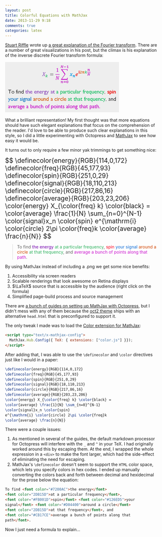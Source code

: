 ```yaml
---
layout: post
title: Colorful Equations with MathJax
date: 2013-11-29 9:18
comments: true
categories: latex
---
```

[Stuart Riffle](http://www.altdevblogaday.com/author/stuart-riffle/) wrote up [a great explanation of the Fourier transform](http://www.altdevblogaday.com/2011/05/17/understanding-the-fourier-transform/).  There are a number of great visualizations in his post, but the climax is his explanation of the inverse discrete Fourier transform formula:

![Image](/images/DerivedDFT.png)

What a brilliant representation!  My first thought was that more equations should have such elegant explanations that focus on the comprehension of the reader.  I'd love to be able to produce such clear explanations in this style, so I did a little experimenting with Octopress and [MathJax](http://www.mathjax.org/) to see how easy it would be.

It turns out to only require a few minor yak trimmings to get something nice:

<div style="font-size: 150%;">
$$
\definecolor{energy}{RGB}{114,0,172}
\definecolor{freq}{RGB}{45,177,93}
\definecolor{spin}{RGB}{251,0,29}
\definecolor{signal}{RGB}{18,110,213}
\definecolor{circle}{RGB}{217,86,16}
\definecolor{average}{RGB}{203,23,206}
\color{energy} X_{\color{freq} k} \color{black} =
\color{average} \frac{1}{N} \sum_{n=0}^{N-1}
\color{signal}x_n \color{spin}
e^{\mathrm{i} \color{circle} 2\pi \color{freq}k \color{average} \frac{n}{N}}
$$
</div>

> To find <font color="#7200AC">the energy</font> <font color="2DB15D">at a particular frequency</font>, <font color="#FB001D">spin</font> <font color="#126ED5">your signal</font> <font color="#D04400">around a circle</font> <font color="2DB15D">at that frequency</font>, and <font color="#CB17CE">average a bunch of points along that path</font>.

By using MathJax instead of including a .png we get some nice benefits:

1. Accessibility via screen readers
2. Scalable renderings that look awesome on Retina displays
3. $\LaTeX$ source that is accessible by the audience (right click on the formula)
4. Simplified page-build process and source management

There are [a bunch of guides on setting up MathJax with Octopress](http://www.google.com/search?q=octopress%20mathjax), but I didn't mess with any of them because the [oct2 theme](https://github.com/bijumon/oct2) ships with an alternative `head.html` that is preconfigured to support it.

The only tweak I made was to load the [Color extension for MathJax](http://docs.mathjax.org/en/latest/tex.html#color):

```html
<script type="text/x-mathjax-config">
  MathJax.Hub.Config({ TeX: { extensions: ["color.js"] }});
</script>
```

After adding that, I was able to use the `\definecolor` and `\color` directives just like I would in a paper:

```latex
\definecolor{energy}{RGB}{114,0,172}
\definecolor{freq}{RGB}{45,177,93}
\definecolor{spin}{RGB}{251,0,29}
\definecolor{signal}{RGB}{18,110,213}
\definecolor{circle}{RGB}{217,86,16}
\definecolor{average}{RGB}{203,23,206}
\color{energy} X_{\color{freq} k} \color{black} =
\color{average} \frac{1}{N} \sum_{n=0}^{N-1}
\color{signal}x_n \color{spin}
e^{\mathrm{i} \color{circle} 2\pi \color{freq}k
\color{average} \frac{n}{N}}
```

There were a couple issues:

1. As mentioned in several of the guides, the default markdown processor for Octopress will interfere with the `_` and `^` in your TeX.  I had originally worked around this by escaping them.  At the end, I wrapped the whole expression in a `<div>` to make the font larger, which had the side-effect of eliminating the need for escaping.
2. MathJax's `\definecolor` doesn't seem to support the `HTML` color space, which lets you specify colors in hex codes.  I ended up manually converting the colors back and forth between decimal and hexidecimal for the prose below the equation:

```html
To find <font color="#7200AC">the energy</font>
<font color="2DB15D">at a particular frequency</font>,
<font color="#FB001D">spin</font> <font color="#126ED5">your
signal</font> <font color="#D04400">around a circle</font>
<font color="2DB15D">at that frequency</font>, and
<font color="#CB17CE">average a bunch of points along that
path</font>.
```

Now I just need a formula to explain...
